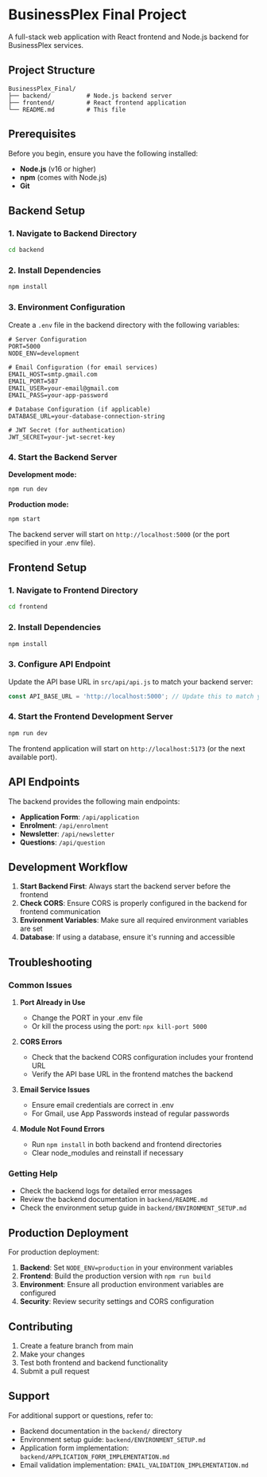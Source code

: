 # BusinessPlex Final Project

A full-stack web application with React frontend and Node.js backend for BusinessPlex services.

## Project Structure

```
BusinessPlex_Final/
├── backend/          # Node.js backend server
├── frontend/         # React frontend application
└── README.md         # This file
```

## Prerequisites

Before you begin, ensure you have the following installed:
- **Node.js** (v16 or higher)
- **npm** (comes with Node.js)
- **Git**

## Backend Setup

### 1. Navigate to Backend Directory
```bash
cd backend
```

### 2. Install Dependencies
```bash
npm install
```

### 3. Environment Configuration
Create a `.env` file in the backend directory with the following variables:

```env
# Server Configuration
PORT=5000
NODE_ENV=development

# Email Configuration (for email services)
EMAIL_HOST=smtp.gmail.com
EMAIL_PORT=587
EMAIL_USER=your-email@gmail.com
EMAIL_PASS=your-app-password

# Database Configuration (if applicable)
DATABASE_URL=your-database-connection-string

# JWT Secret (for authentication)
JWT_SECRET=your-jwt-secret-key
```

### 4. Start the Backend Server

**Development mode:**
```bash
npm run dev
```

**Production mode:**
```bash
npm start
```

The backend server will start on `http://localhost:5000` (or the port specified in your .env file).

## Frontend Setup

### 1. Navigate to Frontend Directory
```bash
cd frontend
```

### 2. Install Dependencies
```bash
npm install
```

### 3. Configure API Endpoint
Update the API base URL in `src/api/api.js` to match your backend server:

```javascript
const API_BASE_URL = 'http://localhost:5000'; // Update this to match your backend
```

### 4. Start the Frontend Development Server
```bash
npm run dev
```

The frontend application will start on `http://localhost:5173` (or the next available port).

## API Endpoints

The backend provides the following main endpoints:

- **Application Form**: `/api/application`
- **Enrolment**: `/api/enrolment`
- **Newsletter**: `/api/newsletter`
- **Questions**: `/api/question`

## Development Workflow

1. **Start Backend First**: Always start the backend server before the frontend
2. **Check CORS**: Ensure CORS is properly configured in the backend for frontend communication
3. **Environment Variables**: Make sure all required environment variables are set
4. **Database**: If using a database, ensure it's running and accessible

## Troubleshooting

### Common Issues

1. **Port Already in Use**
   - Change the PORT in your .env file
   - Or kill the process using the port: `npx kill-port 5000`

2. **CORS Errors**
   - Check that the backend CORS configuration includes your frontend URL
   - Verify the API base URL in the frontend matches the backend

3. **Email Service Issues**
   - Ensure email credentials are correct in .env
   - For Gmail, use App Passwords instead of regular passwords

4. **Module Not Found Errors**
   - Run `npm install` in both backend and frontend directories
   - Clear node_modules and reinstall if necessary

### Getting Help

- Check the backend logs for detailed error messages
- Review the backend documentation in `backend/README.md`
- Check the environment setup guide in `backend/ENVIRONMENT_SETUP.md`

## Production Deployment

For production deployment:

1. **Backend**: Set `NODE_ENV=production` in your environment variables
2. **Frontend**: Build the production version with `npm run build`
3. **Environment**: Ensure all production environment variables are configured
4. **Security**: Review security settings and CORS configuration

## Contributing

1. Create a feature branch from main
2. Make your changes
3. Test both frontend and backend functionality
4. Submit a pull request

## Support

For additional support or questions, refer to:
- Backend documentation in the `backend/` directory
- Environment setup guide: `backend/ENVIRONMENT_SETUP.md`
- Application form implementation: `backend/APPLICATION_FORM_IMPLEMENTATION.md`
- Email validation implementation: `EMAIL_VALIDATION_IMPLEMENTATION.md`
